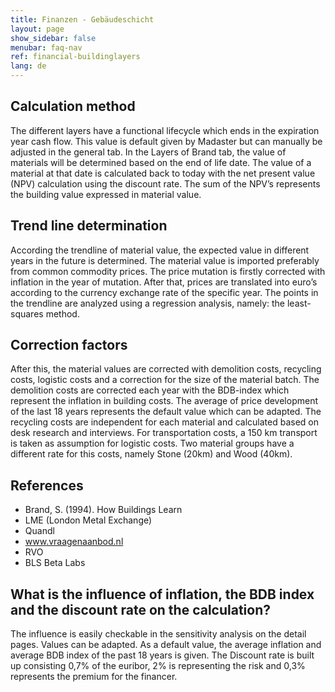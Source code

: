 ```yaml
---
title: Finanzen - Gebäudeschicht
layout: page
show_sidebar: false
menubar: faq-nav
ref: financial-buildinglayers
lang: de
---
```


## Calculation method
The different layers have a functional lifecycle which ends in the expiration year cash flow. This value is default given by Madaster but can manually be adjusted in the general tab. In the Layers of Brand tab, the value of materials will be determined based on the end of life date. The value of a material at that date is calculated back to today with the net present value (NPV) calculation using the discount rate. The sum of the NPV’s represents the building value expressed in material value. 

## Trend line determination
According the trendline of material value, the expected value in different years in the future is determined. The material value is imported preferably from common commodity prices. The price mutation is firstly corrected with inflation in the year of mutation. After that, prices are translated into euro’s according to the currency exchange rate of the specific year. The points in the trendline are analyzed using a regression analysis, namely: the least-squares method. 

## Correction factors
After this, the material values are corrected with demolition costs, recycling costs, logistic costs and a correction for the size of the material batch. The demolition costs are corrected each year with the BDB-index which represent the inflation in building costs. The average of price development of the last 18 years represents the default value which can be adapted. The recycling costs are independent for each material and calculated based on desk research and interviews. For transportation costs, a 150 km transport is taken as assumption for logistic costs. Two material groups have a different rate for this costs, namely Stone (20km) and Wood (40km).

## References
* Brand, S. (1994). How Buildings Learn
* LME (London Metal Exchange)
* Quandl
* www.vraagenaanbod.nl
* RVO
* BLS Beta Labs

## What is the influence of inflation, the BDB index and the discount rate on the calculation?
The influence is easily checkable in the sensitivity analysis on the detail pages. Values can be adapted. As a default value, the average inflation and average BDB index of the past 18 years is given. The Discount rate is built up consisting 0,7% of the euribor, 2% is representing the risk and 0,3% represents the premium for the financer. 